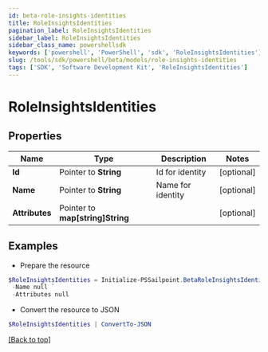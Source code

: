 ```yaml
---
id: beta-role-insights-identities
title: RoleInsightsIdentities
pagination_label: RoleInsightsIdentities
sidebar_label: RoleInsightsIdentities
sidebar_class_name: powershellsdk
keywords: ['powershell', 'PowerShell', 'sdk', 'RoleInsightsIdentities'] 
slug: /tools/sdk/powershell/beta/models/role-insights-identities
tags: ['SDK', 'Software Development Kit', 'RoleInsightsIdentities']
---
```



# RoleInsightsIdentities

## Properties

Name | Type | Description | Notes
------------ | ------------- | ------------- | -------------
**Id** |  Pointer to **String** | Id for identity | [optional] 
**Name** |  Pointer to **String** | Name for identity | [optional] 
**Attributes** |  Pointer to **map[string]String** |  | [optional] 

## Examples

- Prepare the resource
```powershell
$RoleInsightsIdentities = Initialize-PSSailpoint.BetaRoleInsightsIdentities  -Id null `
 -Name null `
 -Attributes null
```

- Convert the resource to JSON
```powershell
$RoleInsightsIdentities | ConvertTo-JSON
```


[[Back to top]](#) 

